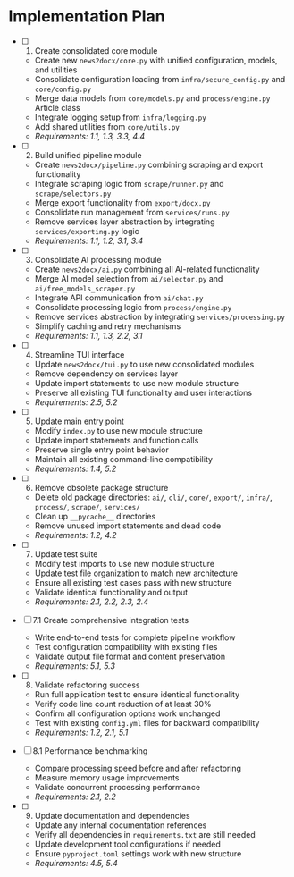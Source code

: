 # Implementation Plan

- [ ] 1. Create consolidated core module
  - Create new `news2docx/core.py` with unified configuration, models, and utilities
  - Consolidate configuration loading from `infra/secure_config.py` and `core/config.py`
  - Merge data models from `core/models.py` and `process/engine.py` Article class
  - Integrate logging setup from `infra/logging.py`
  - Add shared utilities from `core/utils.py`
  - _Requirements: 1.1, 1.3, 3.3, 4.4_

- [ ] 2. Build unified pipeline module
  - Create `news2docx/pipeline.py` combining scraping and export functionality
  - Integrate scraping logic from `scrape/runner.py` and `scrape/selectors.py`
  - Merge export functionality from `export/docx.py`
  - Consolidate run management from `services/runs.py`
  - Remove services layer abstraction by integrating `services/exporting.py` logic
  - _Requirements: 1.1, 1.2, 3.1, 3.4_

- [ ] 3. Consolidate AI processing module
  - Create `news2docx/ai.py` combining all AI-related functionality
  - Merge AI model selection from `ai/selector.py` and `ai/free_models_scraper.py`
  - Integrate API communication from `ai/chat.py`
  - Consolidate processing logic from `process/engine.py`
  - Remove services abstraction by integrating `services/processing.py`
  - Simplify caching and retry mechanisms
  - _Requirements: 1.1, 1.3, 2.2, 3.1_

- [ ] 4. Streamline TUI interface
  - Update `news2docx/tui.py` to use new consolidated modules
  - Remove dependency on services layer
  - Update import statements to use new module structure
  - Preserve all existing TUI functionality and user interactions
  - _Requirements: 2.5, 5.2_

- [ ] 5. Update main entry point
  - Modify `index.py` to use new module structure
  - Update import statements and function calls
  - Preserve single entry point behavior
  - Maintain all existing command-line compatibility
  - _Requirements: 1.4, 5.2_

- [ ] 6. Remove obsolete package structure
  - Delete old package directories: `ai/`, `cli/`, `core/`, `export/`, `infra/`, `process/`, `scrape/`, `services/`
  - Clean up `__pycache__` directories
  - Remove unused import statements and dead code
  - _Requirements: 1.2, 4.2_

- [ ] 7. Update test suite
  - Modify test imports to use new module structure
  - Update test file organization to match new architecture
  - Ensure all existing test cases pass with new structure
  - Validate identical functionality and output
  - _Requirements: 2.1, 2.2, 2.3, 2.4_

- [ ] 7.1 Create comprehensive integration tests
  - Write end-to-end tests for complete pipeline workflow
  - Test configuration compatibility with existing files
  - Validate output file format and content preservation
  - _Requirements: 5.1, 5.3_

- [ ] 8. Validate refactoring success
  - Run full application test to ensure identical functionality
  - Verify code line count reduction of at least 30%
  - Confirm all configuration options work unchanged
  - Test with existing `config.yml` files for backward compatibility
  - _Requirements: 1.2, 2.1, 5.1_

- [ ] 8.1 Performance benchmarking
  - Compare processing speed before and after refactoring
  - Measure memory usage improvements
  - Validate concurrent processing performance
  - _Requirements: 2.1, 2.2_

- [ ] 9. Update documentation and dependencies
  - Update any internal documentation references
  - Verify all dependencies in `requirements.txt` are still needed
  - Update development tool configurations if needed
  - Ensure `pyproject.toml` settings work with new structure
  - _Requirements: 4.5, 5.4_
